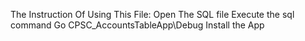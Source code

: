 The Instruction Of Using This File:
Open The SQL file
Execute the sql command
Go CPSC_AccountsTableApp\Debug
Install the App
